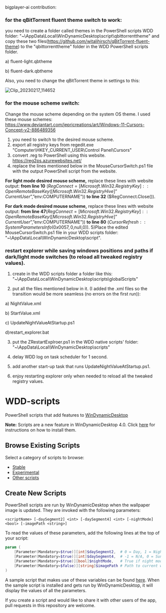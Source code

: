 bigplayer-ai contribution:
### for the qBitTorrent fluent theme switch to work:
you need to create a folder called themes in the PowerShell scripts WDD folder:
"~\AppData\Local\WinDynamicDesktop\script\qbittorrenttheme"
and copy these two files(https://github.com/witalihirsch/qBitTorrent-fluent-theme) to the "qbittorrenttheme" folder in the WDD PowerShell scripts folder. 

a) fluent-light.qbtheme

b) fluent-dark.qbtheme

Also, you need to change the qBitTorrent theme in settings to this:

![Clip_20230217_114652](https://user-images.githubusercontent.com/119108387/219610478-fa74004a-dc00-4919-b9b4-9b3f47b7a5bc.png)

### for the mouse scheme switch:
Change the mouse scheme depending on the system OS theme. 
I used these mouse schemes:
https://www.deviantart.com/jepricreations/art/Windows-11-Cursors-Concept-v2-886489356
1) you need to switch to the desired mouse scheme.
2) export all registry keys from regedit.exe "Computer\HKEY_CURRENT_USER\Control Panel\Cursors"
3) convert .reg to PowerShell using this website.
https://reg2ps.azurewebsites.net/
4) replace the lines mentioned below in the MouseCursorSwitch.ps1 file with the output PowerShell script from the website.

**For light mode desired mouse scheme,** replace these lines with website output:
**from line 10** ($RegConnect = [Microsoft.Win32.RegistryKey]::OpenRemoteBaseKey([Microsoft.Win32.RegistryHive]”CurrentUser”,”$env:COMPUTERNAME”))
**to line 32** ($RegConnect.Close()).

**For dark mode desired mouse scheme,** replace these lines with website output:
**from line 47**($RegConnect = [Microsoft.Win32.RegistryKey]::OpenRemoteBaseKey([Microsoft.Win32.RegistryHive]”CurrentUser”,”$env:COMPUTERNAME”))
**to line 80** ($CursorRefresh::SystemParametersInfo(0x0057,0,$null,0)).
5)Place the edited MouseCursorSwitch.ps1 file in your WDD scripts folder: 
"~\AppData\Local\WinDynamicDesktop\script".
### restart explorer while saving windows positions and paths if dark/light mode switches (to reload all tweaked registry values).

1) create in the WDD scripts folder a folder like this:
"~\AppData\Local\WinDynamicDesktop\scripts\globalScripts"

2) put all the files mentioned below in it. (I added the .xml files so the transition would be more seamless (no errors on the first run)):

a) NightValue.xml

b) StartValue.xml

c) UpdateNightValueAtStartup.ps1

d)restart_explorer.bat

3) put the ZRestartExplroer.ps1 in the WDD native scripts' folder:
"~\AppData\Local\WinDynamicDesktop\scripts"

4) delay WDD log on task scheduler for 1 second.

5) add another start-up task that runs UpdateNightValueAtStartup.ps1.

6) enjoy restarting explorer only when needed to reload all the tweaked registry values.


# WDD-scripts
PowerShell scripts that add features to [WinDynamicDesktop](https://github.com/t1m0thyj/WinDynamicDesktop)

**Note:** Scripts are a new feature in WinDynamicDesktop 4.0. Click [here](https://github.com/t1m0thyj/WinDynamicDesktop/wiki/Installing-scripts) for instructions on how to install them.

## Browse Existing Scripts

Select a category of scripts to browse:

* [Stable](/stable#readme)
* [Experimental](/experimental#readme)
* [Other scripts](/other#readme)

## Create New Scripts

PowerShell scripts are run by WinDynamicDesktop when the wallpaper image is updated. They are invoked with the following parameters:

`<scriptName> [-daySegment2] <int> [-daySegment4] <int> [-nightMode] <bool> [-imagePath <string>]`

To read the values of these parameters, add the following lines at the top of your script:

```powershell
param (
    [Parameter(Mandatory=$true)][int]$daySegment2,  # 0 = Day, 1 = Night
    [Parameter(Mandatory=$true)][int]$daySegment4,  # -1 = N/A, 0 = Sunrise, 1 = Day, 2 = Sunset, 3 = Night
    [Parameter(Mandatory=$true)][bool]$nightMode,   # True if night mode is enabled
    [Parameter(Mandatory=$false)][string]$imagePath # Path to current wallpaper image
)
```

A sample script that makes use of these variables can be found [here](./SampleScript.ps1). When the sample script is installed and gets run by WinDynamicDesktop, it will display the values of all the parameters.

If you create a script and would like to share it with other users of the app, pull requests in this repository are welcome.
